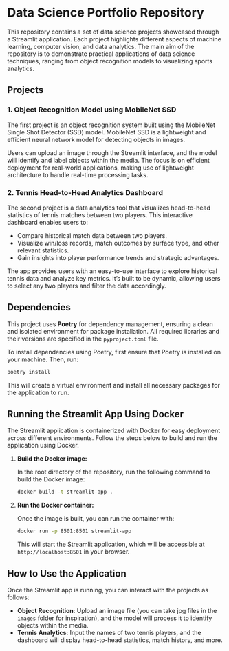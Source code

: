 # Data Science Portfolio Repository

This repository contains a set of data science projects showcased through a Streamlit application. Each project highlights different aspects of machine learning, computer vision, and data analytics. The main aim of the repository is to demonstrate practical applications of data science techniques, ranging from object recognition models to visualizing sports analytics.

## Projects

### 1. **Object Recognition Model using MobileNet SSD**
The first project is an object recognition system built using the MobileNet Single Shot Detector (SSD) model. MobileNet SSD is a lightweight and efficient neural network model for detecting objects in images.
  
Users can upload an image through the Streamlit interface, and the model will identify and label objects within the media. The focus is on efficient deployment for real-world applications, making use of lightweight architecture to handle real-time processing tasks.

### 2. **Tennis Head-to-Head Analytics Dashboard**
The second project is a data analytics tool that visualizes head-to-head statistics of tennis matches between two players. This interactive dashboard enables users to:

- Compare historical match data between two players.
- Visualize win/loss records, match outcomes by surface type, and other relevant statistics.
- Gain insights into player performance trends and strategic advantages.

The app provides users with an easy-to-use interface to explore historical tennis data and analyze key metrics. It’s built to be dynamic, allowing users to select any two players and filter the data accordingly.

## Dependencies

This project uses **Poetry** for dependency management, ensuring a clean and isolated environment for package installation. All required libraries and their versions are specified in the `pyproject.toml` file.

To install dependencies using Poetry, first ensure that Poetry is installed on your machine. Then, run:

```bash
poetry install
```

This will create a virtual environment and install all necessary packages for the application to run.
  
## Running the Streamlit App Using Docker

The Streamlit application is containerized with Docker for easy deployment across different environments. Follow the steps below to build and run the application using Docker.

1. **Build the Docker image:**

   In the root directory of the repository, run the following command to build the Docker image:

   ```bash
   docker build -t streamlit-app .
   ```

2. **Run the Docker container:**

   Once the image is built, you can run the container with:

   ```bash
   docker run -p 8501:8501 streamlit-app
   ```

   This will start the Streamlit application, which will be accessible at `http://localhost:8501` in your browser.

## How to Use the Application

Once the Streamlit app is running, you can interact with the projects as follows:
- **Object Recognition**: Upload an image file (you can take jpg files in the `images` folder for inspiration), and the model will process it to identify objects within the media.
- **Tennis Analytics**: Input the names of two tennis players, and the dashboard will display head-to-head statistics, match history, and more.